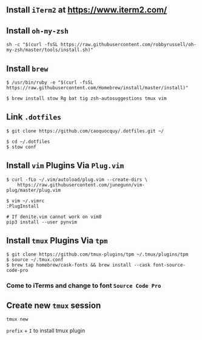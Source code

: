 ## Install `iTerm2` at https://www.iterm2.com/

## Install `oh-my-zsh`

```
sh -c "$(curl -fsSL https://raw.githubusercontent.com/robbyrussell/oh-my-zsh/master/tools/install.sh)"
```

## Install `brew`

```
$ /usr/bin/ruby -e "$(curl -fsSL https://raw.githubusercontent.com/Homebrew/install/master/install)"
```

```
$ brew install stow Rg bat tig zsh-autosuggestions tmux vim
```

## Link `.dotfiles`

```
$ git clone https://github.com/caoquocquy/.dotfiles.git ~/
```

```
$ cd ~/.dotfiles
$ stow conf
```

## Install `vim` Plugins Via `Plug.vim`

```
$ curl -fLo ~/.vim/autoload/plug.vim --create-dirs \
    https://raw.githubusercontent.com/junegunn/vim-plug/master/plug.vim
```

```
$ vim ~/.vimrc
:PlugInstall
```

```
# If denite.vim cannot work on vim8
pip3 install --user pynvim
```

## Install `tmux` Plugins Via `tpm`

```
$ git clone https://github.com/tmux-plugins/tpm ~/.tmux/plugins/tpm
$ source ~/.tmux.conf
$ brew tap homebrew/cask-fonts && brew install --cask font-source-code-pro
```
### Come to iTerms and change to font `Source Code Pro`

## Create new `tmux` session

```
tmux new
```

`prefix` + `I` to install tmux plugin
